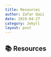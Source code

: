 ```yaml
---
title: Resources
author: Zafar Qazi
date: 2019-04-27
category: Jekyll
layout: post
---
```


## 📚 Resources